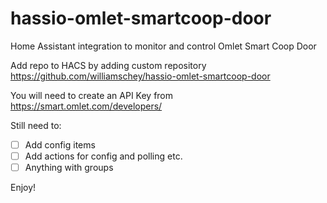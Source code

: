 # hassio-omlet-smartcoop-door
Home Assistant integration to monitor and control Omlet Smart Coop Door

Add repo to HACS by adding custom repository https://github.com/williamschey/hassio-omlet-smartcoop-door

You will need to create an API Key from https://smart.omlet.com/developers/

Still need to:
- [ ] Add config items
- [ ] Add actions for config and polling etc.
- [ ] Anything with groups

Enjoy!
